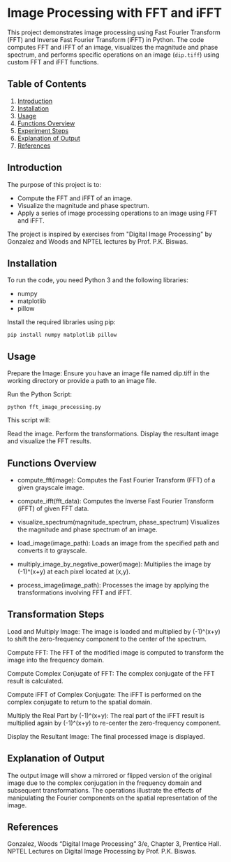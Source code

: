 # Image Processing with FFT and iFFT

This project demonstrates image processing using Fast Fourier Transform (FFT) and Inverse Fast Fourier Transform (iFFT) in Python. The code computes FFT and iFFT of an image, visualizes the magnitude and phase spectrum, and performs specific operations on an image (`dip.tiff`) using custom FFT and iFFT functions.

## Table of Contents
1. [Introduction](#introduction)
2. [Installation](#installation)
3. [Usage](#usage)
4. [Functions Overview](#functions-overview)
5. [Experiment Steps](#experiment-steps)
6. [Explanation of Output](#explanation-of-output)
7. [References](#references)

## Introduction

The purpose of this project is to:
- Compute the FFT and iFFT of an image.
- Visualize the magnitude and phase spectrum.
- Apply a series of image processing operations to an image using FFT and iFFT.

The project is inspired by exercises from "Digital Image Processing" by Gonzalez and Woods and NPTEL lectures by Prof. P.K. Biswas.

## Installation

To run the code, you need Python 3 and the following libraries:
- numpy
- matplotlib
- pillow

Install the required libraries using pip:

```
pip install numpy matplotlib pillow
```
## Usage
Prepare the Image: Ensure you have an image file named dip.tiff in the working directory or provide a path to an image file.

Run the Python Script:
```
python fft_image_processing.py
```
This script will:

Read the image.
Perform the transformations.
Display the resultant image and visualize the FFT results.

## Functions Overview
- compute_fft(image):
Computes the Fast Fourier Transform (FFT) of a given grayscale image.<br/>

- compute_ifft(fft_data):
Computes the Inverse Fast Fourier Transform (iFFT) of given FFT data.<br/>

- visualize_spectrum(magnitude_spectrum, phase_spectrum)
Visualizes the magnitude and phase spectrum of an image.<br/>

- load_image(image_path):
Loads an image from the specified path and converts it to grayscale.<br/>

- multiply_image_by_negative_power(image):
Multiplies the image by (-1)^(x+y) at each pixel located at (x,y).<br/>

- process_image(image_path):
Processes the image by applying the transformations involving FFT and iFFT.


## Transformation Steps
Load and Multiply Image: The image is loaded and multiplied by (-1)^(x+y) to shift the zero-frequency component to the center of the spectrum.<br/>

Compute FFT: The FFT of the modified image is computed to transform the image into the frequency domain.<br/>

Compute Complex Conjugate of FFT: The complex conjugate of the FFT result is calculated.<br/>

Compute iFFT of Complex Conjugate: The iFFT is performed on the complex conjugate to return to the spatial domain.<br/>

Multiply the Real Part by (-1)^(x+y): The real part of the iFFT result is multiplied again by (-1)^(x+y) to re-center the zero-frequency component.<br/>

Display the Resultant Image: The final processed image is displayed.

## Explanation of Output
The output image will show a mirrored or flipped version of the original image due to the complex conjugation in the frequency domain and subsequent transformations. The operations illustrate the effects of manipulating the Fourier components on the spatial representation of the image.

## References
Gonzalez, Woods “Digital Image Processing” 3/e, Chapter 3, Prentice Hall.<br/>
NPTEL Lectures on Digital Image Processing by Prof. P.K. Biswas.
